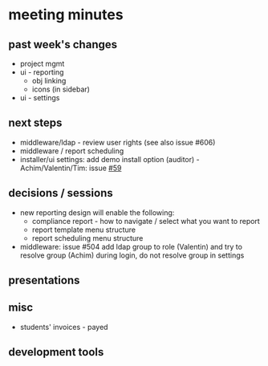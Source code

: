 
# meeting minutes

## past week's changes
- project mgmt
- ui - reporting
  - obj linking
  - icons (in sidebar)
- ui - settings

## next steps
- middleware/ldap - review user rights (see also issue #606)
- middleware / report scheduling
- installer/ui settings: add demo install option (auditor) - Achim/Valentin/Tim: issue [#59](https://github.com/CactuseSecurity/firewall-orchestrator/issues/59)

## decisions / sessions
- new reporting design will enable the following:
  - compliance report - how to navigate / select what you want to report
  - report template menu structure
  - report scheduling menu structure
- middleware: issue #504 add ldap group to role (Valentin) and try to resolve group (Achim) during login, do not resolve group in settings 

## presentations

## misc
- students' invoices - payed

## development tools
